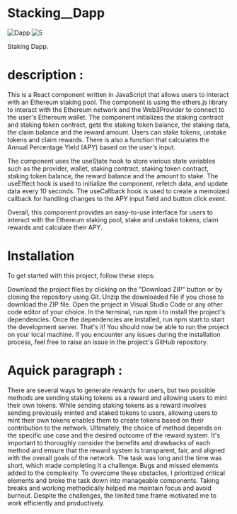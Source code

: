 # Stacking__Dapp
![Dapp](https://user-images.githubusercontent.com/79945615/227840407-39070a3f-524a-40cf-9161-363f2d587630.png)
![5](https://user-images.githubusercontent.com/79945615/227840436-86fbaa4b-8ebc-4238-b3df-657f3f66897d.png)

Staking Dapp.
# description :
This is a React component written in JavaScript that allows users to interact with an Ethereum staking pool. The component is using the ethers.js library to interact with the Ethereum network and the Web3Provider to connect to the user's Ethereum wallet. The component initializes the staking contract and staking token contract, gets the staking token balance, the staking data, the claim balance and the reward amount. Users can stake tokens, unstake tokens and claim rewards. There is also a function that calculates the Annual Percentage Yield (APY) based on the user's input.

The component uses the useState hook to store various state variables such as the provider, wallet, staking contract, staking token contract, staking token balance, the reward balance and the amount to stake. The useEffect hook is used to initialize the component, refetch data, and update data every 10 seconds. The useCallback hook is used to create a memoized callback for handling changes to the APY input field and button click event.

Overall, this component provides an easy-to-use interface for users to interact with the Ethereum staking pool, stake and unstake tokens, claim rewards and calculate their APY.


# Installation
To get started with this project, follow these steps:

Download the project files by clicking on the "Download ZIP" button or by cloning the repository using Git.
Unzip the downloaded file if you chose to download the ZIP file.
Open the project in Visual Studio Code or any other code editor of your choice.
In the terminal, run npm i to install the project's dependencies.
Once the dependencies are installed, run npm start to start the development server.
That's it! You should now be able to run the project on your local machine. If you encounter any issues during the installation process, feel free to raise an issue in the project's GitHub repository.

# Aquick paragraph :
There are several ways to generate rewards for users, but two possible methods are sending staking tokens as a reward and allowing users to mint their own tokens. While sending staking tokens as a reward involves sending previously minted and staked tokens to users, allowing users to mint their own tokens enables them to create tokens based on their contribution to the network. Ultimately, the choice of method depends on the specific use case and the desired outcome of the reward system. It's important to thoroughly consider the benefits and drawbacks of each method and ensure that the reward system is transparent, fair, and aligned with the overall goals of the network. 
The task was long and the time was short, which made completing it a challenge. Bugs and missed elements added to the complexity. To overcome these obstacles, I prioritized critical elements and broke the task down into manageable components. Taking breaks and working methodically helped me maintain focus and avoid burnout. Despite the challenges, the limited time frame motivated me to work efficiently and productively.
